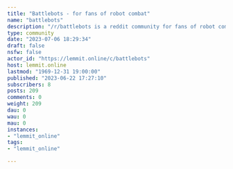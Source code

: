 ```yaml
---
title: "Battlebots - for fans of robot combat" 
name: "battlebots"
description: "/r/battlebots is a reddit community for fans of robot combat. We welcome those with a casual interest in television shows as well as the..."
type: community
date: "2023-07-06 18:29:34"
draft: false
nsfw: false
actor_id: "https://lemmit.online/c/battlebots"
host: lemmit.online
lastmod: "1969-12-31 19:00:00"
published: "2023-06-22 17:27:10"
subscribers: 8
posts: 209
comments: 0
weight: 209
dau: 0
wau: 0
mau: 0
instances:
- "lemmit_online"
tags: 
- "lemmit_online"

---
```


